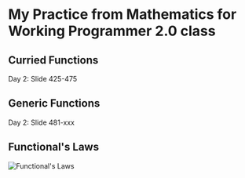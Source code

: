 # My Practice from Mathematics for Working Programmer 2.0 class
## Curried Functions
Day 2: Slide 425-475

## Generic Functions
Day 2: Slide 481-xxx

## Functional's Laws
![Functional's Laws](/uploads/41f878b737c343187ef8b5ec44605a54/image.png)
